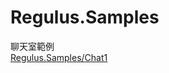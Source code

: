# Regulus.Samples
聊天室範例  
[Regulus.Samples/Chat1](https://github.com/jiowchern/Regulus.Samples/tree/master/Chat1)
